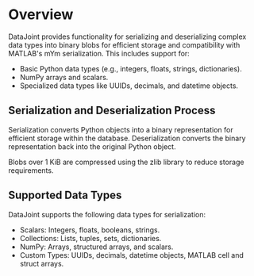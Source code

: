 # Overview

DataJoint provides functionality for serializing and deserializing complex data types
into binary blobs for efficient storage and compatibility with MATLAB's mYm
serialization. This includes support for:

+ Basic Python data types (e.g., integers, floats, strings, dictionaries).
+ NumPy arrays and scalars.
+ Specialized data types like UUIDs, decimals, and datetime objects.

## Serialization and Deserialization Process

Serialization converts Python objects into a binary representation for efficient storage
within the database. Deserialization converts the binary representation back into the
original Python object.

Blobs over 1 KiB are compressed using the zlib library to reduce storage requirements.

## Supported Data Types

DataJoint supports the following data types for serialization:

+ Scalars: Integers, floats, booleans, strings.
+ Collections: Lists, tuples, sets, dictionaries.
+ NumPy: Arrays, structured arrays, and scalars.
+ Custom Types: UUIDs, decimals, datetime objects, MATLAB cell and struct arrays.
